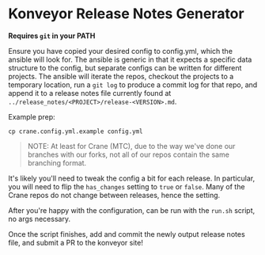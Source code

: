 # Konveyor Release Notes Generator

**Requires `git` in your PATH**

Ensure you have copied your desired config to config.yml, which the ansible
will look for. The ansible is generic in that it expects a specific data structure
to the config, but separate configs can be written for different projects.
The ansible will iterate the repos, checkout the projects to a temporary location,
run a `git log` to produce a commit log for that repo, and append it to a release
notes file currently found at `../release_notes/<PROJECT>/release-<VERSION>.md`.

Example prep:

`cp crane.config.yml.example config.yml`

> NOTE: At least for Crane (MTC),  due to the way we've done our branches with
> our forks, not all of our repos contain the same branching format.

It's likely you'll need to tweak the config a bit for each release. In particular,
you will need to flip the `has_changes` setting to `true` or `false`. Many of
the Crane repos do not change between releases, hence the setting.

After you're happy with the configuration, can be run with the `run.sh` script,
no args necessary.

Once the script finishes, add and commit the newly output release notes file,
and submit a PR to the konveyor site!
